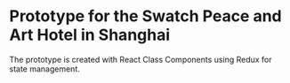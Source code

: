# Prototype for the Swatch Peace and Art Hotel in Shanghai

The prototype is created with React Class Components using Redux for state management.
